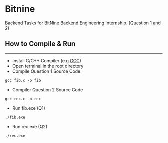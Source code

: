 # Bitnine

Backend Tasks for BitNine Backend Engineering Internship. (Question 1 and 2)

## How to Compile & Run

<hr>

- Install C/C++ Compiler (e.g <a href="https://gcc.gnu.org/">GCC</a>)
- Open terminal in the root directory
- Compile Question 1 Source Code

```
gcc fib.c -o fib
```

- Compiler Question 2 Source Code

```
gcc rec.c -o rec
```

- Run fib.exe (Q1)

```
./fib.exe
```

- Run rec.exe (Q2)

```
./rec.exe
```
